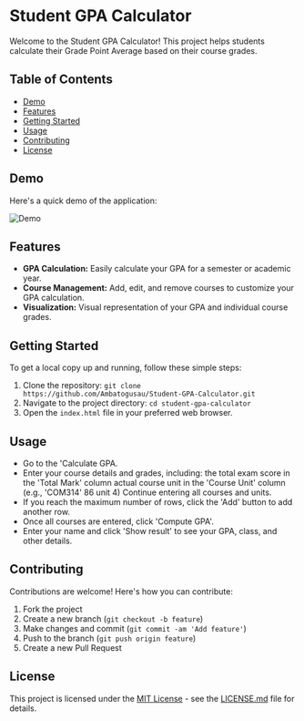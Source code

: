 # Student GPA Calculator

Welcome to the Student GPA Calculator! This project helps students calculate their Grade Point Average based on their course grades.

## Table of Contents
- [Demo](#demo)
- [Features](#features)
- [Getting Started](#getting-started)
- [Usage](#usage)
- [Contributing](#contributing)
- [License](#license)

## Demo

Here's a quick demo of the application:

![Demo](./images/a1.png)

## Features

- **GPA Calculation:** Easily calculate your GPA for a semester or academic year.
- **Course Management:** Add, edit, and remove courses to customize your GPA calculation.
- **Visualization:** Visual representation of your GPA and individual course grades.

## Getting Started

To get a local copy up and running, follow these simple steps:

1. Clone the repository: `git clone https://github.com/Ambatogusau/Student-GPA-Calculator.git`
2. Navigate to the project directory: `cd student-gpa-calculator`
3. Open the `index.html` file in your preferred web browser.

## Usage
- Go to the 'Calculate GPA.
- Enter your course details and grades, including: the total exam score in the 'Total Mark' column actual course unit in the 'Course Unit' column (e.g., 'COM314' 86 unit 4) Continue entering all courses and units.
- If you reach the maximum number of rows, click the 'Add' button to add another row.
- Once all courses are entered, click 'Compute GPA'.
- Enter your name and click 'Show result' to see your GPA, class, and other details.

## Contributing

Contributions are welcome! Here's how you can contribute:
1. Fork the project
2. Create a new branch (`git checkout -b feature`)
3. Make changes and commit (`git commit -am 'Add feature'`)
4. Push to the branch (`git push origin feature`)
5. Create a new Pull Request

## License

This project is licensed under the [MIT License](LICENSE.md) - see the [LICENSE.md](LICENSE.md) file for details.
